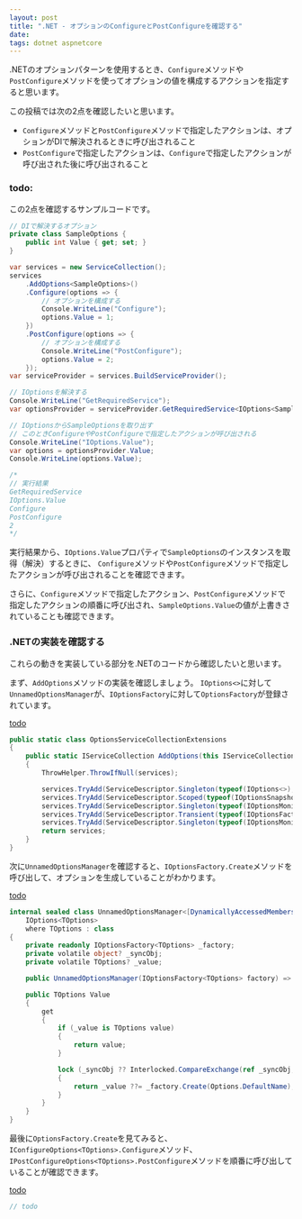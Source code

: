 ```yaml
---
layout: post
title: ".NET - オプションのConfigureとPostConfigureを確認する"
date: 
tags: dotnet aspnetcore
---
```


.NETのオプションパターンを使用するとき、`Configure`メソッドや`PostConfigure`メソッドを使ってオプションの値を構成するアクションを指定すると思います。

この投稿では次の2点を確認したいと思います。

- `Configure`メソッドと`PostConfigure`メソッドで指定したアクションは、オプションがDIで解決されるときに呼び出されること
- `PostConfigure`で指定したアクションは、`Configure`で指定したアクションが呼び出された後に呼び出されること

### todo:

この2点を確認するサンプルコードです。

```csharp
// DIで解決するオプション
private class SampleOptions {
	public int Value { get; set; }
}

var services = new ServiceCollection();
services
	.AddOptions<SampleOptions>()
	.Configure(options => {
		// オプションを構成する
		Console.WriteLine("Configure");
		options.Value = 1;
	})
	.PostConfigure(options => {
		// オプションを構成する
		Console.WriteLine("PostConfigure");
		options.Value = 2;
	});
var serviceProvider = services.BuildServiceProvider();

// IOptionsを解決する
Console.WriteLine("GetRequiredService");
var optionsProvider = serviceProvider.GetRequiredService<IOptions<SampleOptions>>();

// IOptionsからSampleOptionsを取り出す
// このときConfigureやPostConfigureで指定したアクションが呼び出される
Console.WriteLine("IOptions.Value");
var options = optionsProvider.Value;
Console.WriteLine(options.Value);

/*
// 実行結果
GetRequiredService
IOptions.Value
Configure
PostConfigure
2
*/
```

実行結果から、`IOptions.Value`プロパティで`SampleOptions`のインスタンスを取得（解決）するときに、
`Configure`メソッドや`PostConfigure`メソッドで指定したアクションが呼び出されることを確認できます。

さらに、`Configure`メソッドで指定したアクション、`PostConfigure`メソッドで指定したアクションの順番に呼び出され、`SampleOptions.Value`の値が上書きされていることも確認できます。

### .NETの実装を確認する

これらの動きを実装している部分を.NETのコードから確認したいと思います。

まず、`AddOptions`メソッドの実装を確認しましょう。
`IOptions<>`に対して`UnnamedOptionsManager`が、`IOptionsFactory`に対して`OptionsFactory`が登録されています。

[todo](https://github.com/dotnet/runtime/blob/main/src/libraries/Microsoft.Extensions.Options/src/OptionsServiceCollectionExtensions.cs)

```csharp
public static class OptionsServiceCollectionExtensions
{
    public static IServiceCollection AddOptions(this IServiceCollection services)
    {
        ThrowHelper.ThrowIfNull(services);

        services.TryAdd(ServiceDescriptor.Singleton(typeof(IOptions<>), typeof(UnnamedOptionsManager<>)));
        services.TryAdd(ServiceDescriptor.Scoped(typeof(IOptionsSnapshot<>), typeof(OptionsManager<>)));
        services.TryAdd(ServiceDescriptor.Singleton(typeof(IOptionsMonitor<>), typeof(OptionsMonitor<>)));
        services.TryAdd(ServiceDescriptor.Transient(typeof(IOptionsFactory<>), typeof(OptionsFactory<>)));
        services.TryAdd(ServiceDescriptor.Singleton(typeof(IOptionsMonitorCache<>), typeof(OptionsCache<>)));
        return services;
    }
}
```

次に`UnnamedOptionsManager`を確認すると、`IOptionsFactory.Create`メソッドを呼び出して、オプションを生成していることがわかります。

[todo](https://github.com/dotnet/runtime/blob/main/src/libraries/Microsoft.Extensions.Options/src/UnnamedOptionsManager.c)

```csharp
internal sealed class UnnamedOptionsManager<[DynamicallyAccessedMembers(Options.DynamicallyAccessedMembers)] TOptions> :
    IOptions<TOptions>
    where TOptions : class
{
    private readonly IOptionsFactory<TOptions> _factory;
    private volatile object? _syncObj;
    private volatile TOptions? _value;

    public UnnamedOptionsManager(IOptionsFactory<TOptions> factory) => _factory = factory;

    public TOptions Value
    {
        get
        {
            if (_value is TOptions value)
            {
                return value;
            }

            lock (_syncObj ?? Interlocked.CompareExchange(ref _syncObj, new object(), null) ?? _syncObj)
            {
                return _value ??= _factory.Create(Options.DefaultName);
            }
        }
    }
}
```

最後に`OptionsFactory.Create`を見てみると、`IConfigureOptions<TOptions>.Configure`メソッド、`IPostConfigureOptions<TOptions>.PostConfigure`メソッドを順番に呼び出していることが確認できます。

[todo](https://github.com/dotnet/runtime/blob/main/src/libraries/Microsoft.Extensions.Options/src/OptionsFactory.cs)

```csharp
// todo
```

